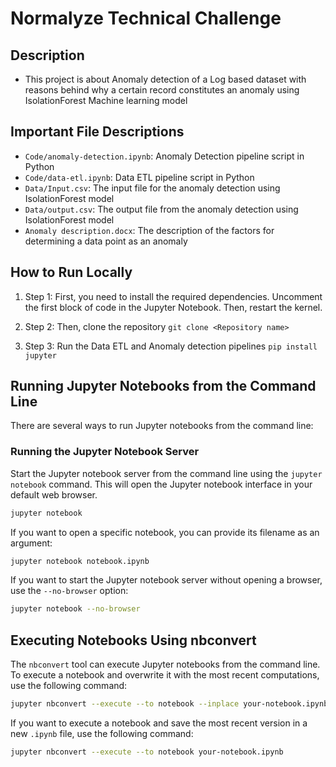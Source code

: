 # Normalyze Technical Challenge

## Description

* This project is about Anomaly detection of a Log based dataset with reasons behind why a certain record constitutes an anomaly using IsolationForest Machine learning model

## Important File Descriptions

* `Code/anomaly-detection.ipynb`: Anomaly Detection pipeline script in Python
* `Code/data-etl.ipynb`: Data ETL pipeline script in Python
* `Data/Input.csv`: The input file for the anomaly detection using IsolationForest model
* `Data/output.csv`: The output file from the anomaly detection using IsolationForest model
* `Anomaly description.docx`: The description of the factors for determining a data point as an anomaly

## How to Run Locally

1. Step 1: First, you need to install the required dependencies. Uncomment the first block of code in the Jupyter Notebook. Then, restart the kernel.

2. Step 2: Then, clone the repository
`git clone <Repository name>`

3. Step 3: Run the Data ETL and Anomaly detection pipelines
`pip install jupyter`

## Running Jupyter Notebooks from the Command Line

There are several ways to run Jupyter notebooks from the command line:

### Running the Jupyter Notebook Server

Start the Jupyter notebook server from the command line using the `jupyter notebook` command. This will open the Jupyter notebook interface in your default web browser.

```bash
jupyter notebook
```

If you want to open a specific notebook, you can provide its filename as an argument:

```bash
jupyter notebook notebook.ipynb
```

If you want to start the Jupyter notebook server without opening a browser, use the `--no-browser` option:

```bash
jupyter notebook --no-browser
```

## Executing Notebooks Using nbconvert

The `nbconvert` tool can execute Jupyter notebooks from the command line. To execute a notebook and overwrite it with the most recent computations, use the following command:

```bash
jupyter nbconvert --execute --to notebook --inplace your-notebook.ipynb
```

If you want to execute a notebook and save the most recent version in a new `.ipynb` file, use the following command:

```bash
jupyter nbconvert --execute --to notebook your-notebook.ipynb
```

